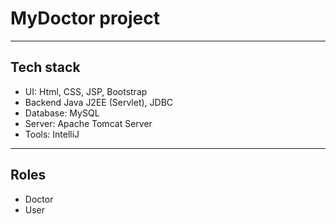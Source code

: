 # MyDoctor project 
------
## Tech stack
- UI: Html, CSS, JSP, Bootstrap
- Backend Java J2EE (Servlet), JDBC
- Database: MySQL
- Server: Apache Tomcat Server
- Tools: IntelliJ
--------
## Roles
- Doctor
- User